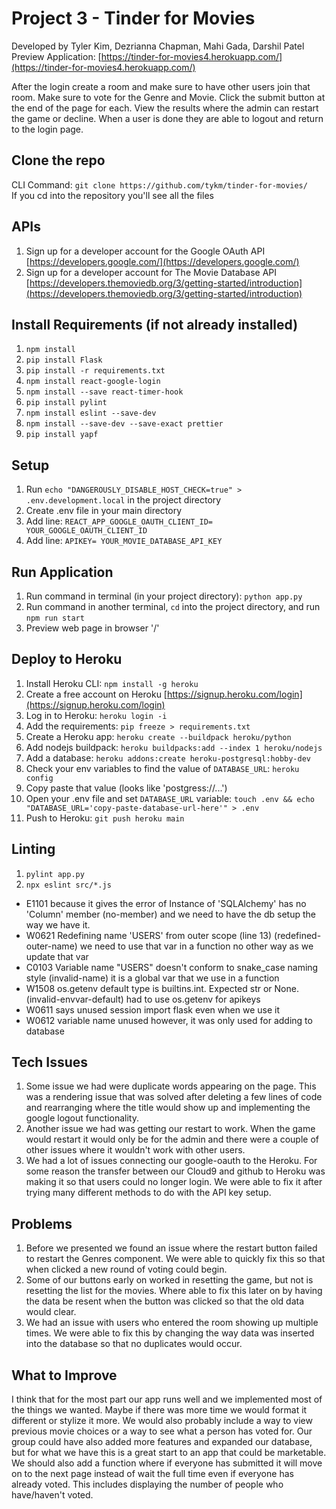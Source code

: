 # Project 3 - Tinder for Movies

Developed by Tyler Kim, Dezrianna Chapman, Mahi Gada, Darshil Patel
<br /> Preview Application: [https://tinder-for-movies4.herokuapp.com/](https://tinder-for-movies4.herokuapp.com/)

After the login create a room and make sure to have other users join that room. Make sure to vote for the Genre and Movie. Click the submit button at the end of the page for each. View the results where the admin can restart the game or decline. When a user is done they are able to logout and return to the login page.

## Clone the repo

CLI Command: `git clone https://github.com/tykm/tinder-for-movies/`
<br /> If you cd into the repository you'll see all the files

## APIs

1. Sign up for a developer account for the Google OAuth API [https://developers.google.com/](https://developers.google.com/)
2. Sign up for a developer account for The Movie Database API [https://developers.themoviedb.org/3/getting-started/introduction](https://developers.themoviedb.org/3/getting-started/introduction)

## Install Requirements (if not already installed)

1. `npm install`
2. `pip install Flask`
3. `pip install -r requirements.txt`
4. `npm install react-google-login`
5. `npm install --save react-timer-hook`
6. `pip install pylint`
7. `npm install eslint --save-dev`
8. `npm install --save-dev --save-exact prettier`
9. `pip install yapf`

## Setup

1. Run `echo "DANGEROUSLY_DISABLE_HOST_CHECK=true" > .env.development.local` in the project directory
2. Create .env file in your main directory
3. Add line: `REACT_APP_GOOGLE_OAUTH_CLIENT_ID= YOUR_GOOGLE_OAUTH_CLIENT_ID`
4. Add line: `APIKEY= YOUR_MOVIE_DATABASE_API_KEY`

## Run Application

1. Run command in terminal (in your project directory): `python app.py`
2. Run command in another terminal, `cd` into the project directory, and run `npm run start`
3. Preview web page in browser '/'

## Deploy to Heroku

1. Install Heroku CLI: `npm install -g heroku`
2. Create a free account on Heroku [https://signup.heroku.com/login](https://signup.heroku.com/login)
3. Log in to Heroku: `heroku login -i`
4. Add the requirements: `pip freeze > requirements.txt`
5. Create a Heroku app: `heroku create --buildpack heroku/python`
6. Add nodejs buildpack: `heroku buildpacks:add --index 1 heroku/nodejs`
7. Add a database: `heroku addons:create heroku-postgresql:hobby-dev`
8. Check your env variables to find the value of `DATABASE_URL`: `heroku config`
9. Copy paste that value (looks like 'postgress://...')
10. Open your .env file and set `DATABASE_URL` variable: `touch .env && echo "DATABASE_URL='copy-paste-database-url-here'" > .env`
11. Push to Heroku: `git push heroku main`

## Linting

1. `pylint app.py`
2. `npx eslint src/*.js`

- E1101 because it gives the error of Instance of 'SQLAlchemy' has no 'Column' member (no-member) and we need to have the db setup the way we have it.
- W0621 Redefining name 'USERS' from outer scope (line 13) (redefined-outer-name) we need to use that var in a function no other way as we update that var
- C0103 Variable name "USERS" doesn't conform to snake_case naming style (invalid-name) it is a global var that we use in a function
- W1508 os.getenv default type is builtins.int. Expected str or None. (invalid-envvar-default) had to use os.getenv for apikeys
- W0611 says unused session import flask even when we use it
- W0612 variable name unused however, it was only used for adding to database

## Tech Issues

1. Some issue we had were duplicate words appearing on the page. This was a rendering issue that was solved after deleting a few lines of code and rearranging where the title would show up and implementing the google logout functionality.
2. Another issue we had was getting our restart to work. When the game would restart it would only be for the admin and there were a couple of other issues where it wouldn't work with other users.
3. We had a lot of issues connecting our google-oauth to the Heroku. For some reason the transfer between our Cloud9 and github to Heroku was making it so that users could no longer login. We were able to fix it after trying many different methods to do with the API key setup.
## Problems

1. Before we presented we found an issue where the restart button failed to restart the Genres component. We were able to quickly fix this so that when clicked a new round of voting could begin.
2. Some of our buttons early on worked in resetting the game, but not is resetting the list for the movies. Where able to fix this later on by having the data be resent when the button was clicked so that the old data would clear.
3. We had an issue with users who entered the room showing up multiple times. We were able to fix this by changing the way data was inserted into the database so that no duplicates would occur.

## What to Improve

I think that for the most part our app runs well and we implemented most of the things we wanted.
Maybe if there was more time we would format it different or stylize it more. 
We would also probably include a way to view previous movie choices or a way to see what a person has voted for.
Our group could have also added more features and expanded our database, but for what we have this is a great start to an app that could be marketable.
We should also add a function where if everyone has submitted it will move on to the next page instead of wait the full time even if everyone has already voted.
This includes displaying the number of people who have/haven't voted.
